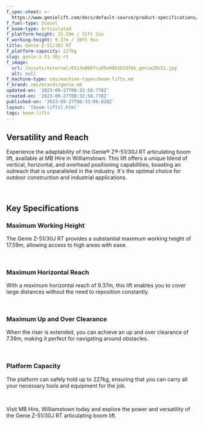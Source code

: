 ```yaml
---
f_spec-sheet: >-
  https://www.genielift.com/docs/default-source/product-specifications/articulated-boom-lift/en-au/2022/zboomspec_z51_30j_rt_en-au_australia_lr.pdf?sfvrsn=ee5ab2cb_3
f_fuel-type: Diesel
f_boom-type: Articulated
f_platform-height: 15.59m / 51ft 2in
f_working-height: 9.37m / 30ft 9in
title: Genie Z-51/30J RT
f_platform-capacity: 227kg
slug: genie-z-51-30j-rt
f_image:
  url: /assets/external/6513e8067ca95e90b3b187bb_genie20z51.jpg
  alt: null
f_machine-type: cms/machine-types/boom-lifts.md
f_brand: cms/brands/genie.md
updated-on: '2023-09-27T08:32:50.778Z'
created-on: '2023-09-27T08:32:50.778Z'
published-on: '2023-09-27T08:33:09.028Z'
layout: '[boom-lifts].html'
tags: boom-lifts
---
```


Versatility and Reach
---------------------

Experience the adaptability of the Genie® Z®-51/30J RT articulating boom lift, available at MB Hire in Williamstown. This lift offers a unique blend of vertical, horizontal, and overhead positioning capabilities, boasting an outreach that is unparalleled in the industry. It's the optimal choice for outdoor construction and industrial applications.

‍

Key Specifications
------------------

### Maximum Working Height

The Genie Z-51/30J RT provides a substantial maximum working height of 17.59m, allowing access to high areas with ease.

‍

### Maximum Horizontal Reach

With a maximum horizontal reach of 9.37m, this lift enables you to cover large distances without the need to reposition constantly.

‍

### Maximum Up and Over Clearance

When the riser is extended, you can achieve an up and over clearance of 7.39m, making it perfect for navigating around obstacles.

‍

### Platform Capacity

The platform can safely hold up to 227kg, ensuring that you can carry all your necessary tools and equipment for the job.

‍

Visit MB Hire, Williamstown today and explore the power and versatility of the Genie Z-51/30J RT articulating boom lift.

‍
